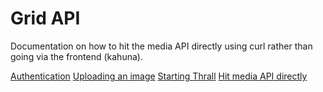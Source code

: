 # Grid API

Documentation on how to hit the media API directly using curl rather than going via the frontend (kahuna). 

[Authentication](./api-docs/03.1-authentication.md)
[Uploading an image](./api-docs/03.2-upload-image.md)
[Starting Thrall](./api-docs/03.3-start-thrall.md)
[Hit media API directly](./api-docs/03.4-media-api.md)
